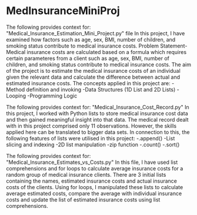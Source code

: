 # MedInsuranceMiniProj
The following provides context for: "Medical_Insurance_Estimation_Mini_Project.py" file
In this project, I have examined how factors such as age, sex, BMI, number of children, and smoking status contribute to medical insurance costs.
Problem Statement- Medical insurance costs are calculated based on a formula which requires certain parameteres from a client such as age, sex, BMI, number of children, and smoking status contribute to medical insurance costs. The aim of the project is to estimate the medical insurance costs of an individual given the relevant data and calculate the difference between actual and estimated insurance costs.
The concepts applied in this project are:
-Method definition and invoking
-Data Structures (1D List and 2D Lists)
-Looping
-Programming Logic

The following provides context for: "Medical_Insurance_Cost_Record.py"
In this project, I worked with Python lists to store medical insurance cost data and then gained meaningful insight into that data. The medical record dealt with in this project comprised only 11 observations. However, the skills applied here can be translated to bigger data sets. In connection to this, the following features of lists were utilised in this project:
-.append()
-List slicing and indexing
-2D list manipulation
-zip function
-.count()
-.sort()

The following provides context for: "Medical_Insurance_Estimates_vs_Costs.py"
In this file, I have used list comprehensions and for loops to calculate average insurance costs for a random group of medical insurance clients. There are 3 initial lists containing the names, estimated insurance costs and actual insurance costs of the clients. Using for loops, I manipulated these lists to calculate average estimated costs, compare the average with individual insurance costs and update the list of estimated insurance costs using list comprehensions.
